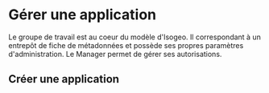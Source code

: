 # Gérer une application

Le groupe de travail est au coeur du modèle d'Isogeo. Il correspondant à un entrepôt de fiche de métadonnées et possède ses propres paramètres d'administration. Le Manager permet de gérer ses autorisations.

## Créer une application